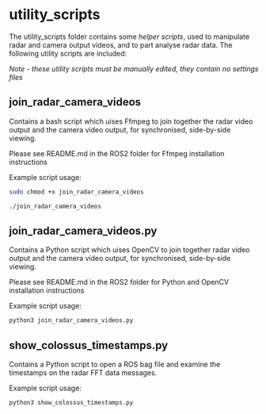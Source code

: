 # utility_scripts

The utility_scripts folder contains some *helper scripts*, used to manipulate radar and camera output videos, and to part analyse radar data. The following utility scripts are included:

*Note - these utility scripts must be manually edited, they contain no settings files*

## join_radar_camera_videos

Contains a bash script which uises Ffmpeg to join together the radar video output and the camera video output, for synchronised, side-by-side viewing.

Please see README.md in the ROS2 folder for Ffmpeg installation instructions

Example script usage:

```bash
sudo chmod +x join_radar_camera_videos

./join_radar_camera_videos
```

## join_radar_camera_videos.py

Contains a Python script which uises OpenCV to join together radar video output and the camera video output, for synchronised, side-by-side viewing.

Please see README.md in the ROS2 folder for Python and OpenCV installation instructions

Example script usage:

```python
python3 join_radar_camera_videos.py
```

## show_colossus_timestamps.py

Contains a Python script to open a ROS bag file and examine the timestamps on the radar FFT data messages.

Example script usage:

```python
python3 show_colossus_timestamps.py
```